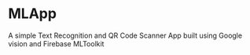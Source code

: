 # MLApp
A simple Text Recognition and QR Code Scanner App built using Google vision and Firebase MLToolkit
